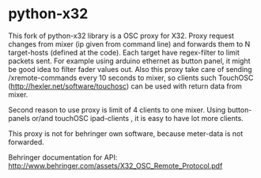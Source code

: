 python-x32
==========

This fork of python-x32 library is a OSC proxy for X32. Proxy request changes from mixer (ip given from command line) and forwards them to N target-hosts (defined at the code). Each target have regex-filter to limit packets sent. For example using arduino ethernet as button panel, it might be good idea to filter fader values out. Also this proxy take care of sending /xremote-commands every 10 seconds to mixer, so clients such TouchOSC (http://hexler.net/software/touchosc) can be used with return data from mixer.

Second reason to use proxy is limit of 4 clients to one mixer. Using button-panels or/and touchOSC ipad-clients , it is easy to have lot more clients.

This proxy is not for behringer own software, because meter-data is not forwarded.



Behringer documentation for API: http://www.behringer.com/assets/X32_OSC_Remote_Protocol.pdf




